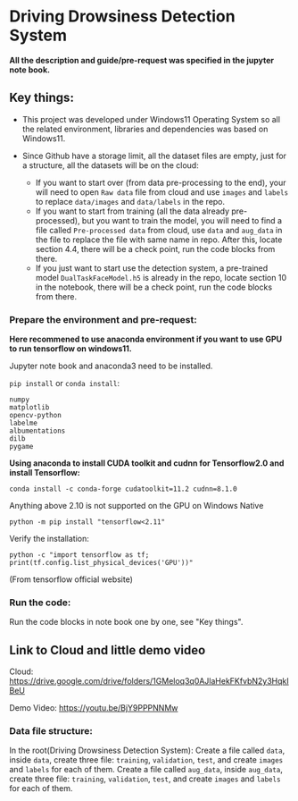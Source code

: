 # Driving Drowsiness Detection System

**All the description and guide/pre-request was specified in the jupyter note book.**

## Key things:
- This project was developed under Windows11 Operating System so all the related environment, libraries and dependencies was based on Windows11.

- Since Github have a storage limit, all the dataset files are empty, just for a structure, all the datasets will be on the cloud:
  - If you want to start over (from data pre-processing to the end), your will need to open `Raw data` file from cloud and use `images` and `labels` to replace `data/images` and `data/labels` in the repo.
  - If you want to start from training (all the data already pre-processed), but you want to train the model, you will need to find a file called `Pre-processed data` from cloud, use `data` and `aug_data` in the file to replace the file with same name in repo. After this, locate section 4.4, there will be a check point, run the code blocks from there.
  - If you just want to start use the detection system, a pre-trained model `DualTaskFaceModel.h5` is already in the repo, locate section 10 in the notebook, there will be a check point, run the code blocks from there.
 



### Prepare the environment and pre-request:
**Here recommened to use anaconda environment if you want to use GPU to run tensorflow on windows11.**

Jupyter note book and anaconda3 need to be installed.

`pip install` or `conda install`:
```
numpy
matplotlib
opencv-python 
labelme
albumentations
dilb
pygame
```

**Using anaconda to install CUDA toolkit and cudnn for Tensorflow2.0 and install Tensorflow:**

```
conda install -c conda-forge cudatoolkit=11.2 cudnn=8.1.0
```
Anything above 2.10 is not supported on the GPU on Windows Native
```
python -m pip install "tensorflow<2.11"
```
Verify the installation:
```
python -c "import tensorflow as tf; print(tf.config.list_physical_devices('GPU'))"
```
(From tensorflow official website)

### Run the code:
Run the code blocks in note book one by one, see "Key things".

## Link to Cloud and little demo video

Cloud: 
https://drive.google.com/drive/folders/1GMeloq3q0AJlaHekFKfvbN2y3HqkIBeU

Demo Video: 
https://youtu.be/BjY9PPPNNMw

### Data file structure:

In the root(Driving Drowsiness Detection System):
Create a file called `data`, inside `data`, create three file: `training`, `validation`, `test`, and create `images` and `labels` for each of them.
Create a file called `aug_data`, inside `aug_data`, create three file: `training`, `validation`, `test`, and create `images` and `labels` for each of them.









